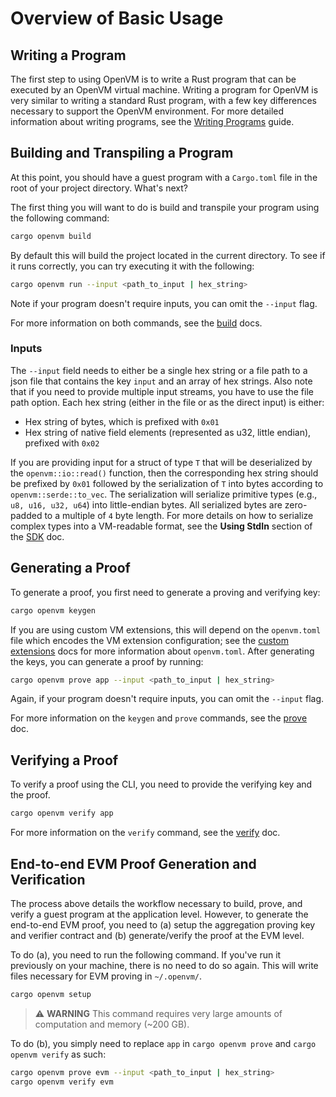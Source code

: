 # Overview of Basic Usage

## Writing a Program

The first step to using OpenVM is to write a Rust program that can be executed by an OpenVM virtual machine. Writing a program for OpenVM is very similar to writing a standard Rust program, with a few key differences necessary to support the OpenVM environment. For more detailed information about writing programs, see the [Writing Programs](./write-program.md) guide.

## Building and Transpiling a Program

At this point, you should have a guest program with a `Cargo.toml` file in the root of your project directory. What's next?

The first thing you will want to do is build and transpile your program using the following command:

```bash
cargo openvm build
```

By default this will build the project located in the current directory. To see if it runs correctly, you can try executing it with the following:

```bash
cargo openvm run --input <path_to_input | hex_string>
```

Note if your program doesn't require inputs, you can omit the `--input` flag.

For more information on both commands, see the [build](./build.md) docs.

### Inputs

The `--input` field needs to either be a single hex string or a file path to a json file that contains the key `input` and an array of hex strings. Also note that if you need to provide multiple input streams, you have to use the file path option.
Each hex string (either in the file or as the direct input) is either:

- Hex string of bytes, which is prefixed with `0x01`
- Hex string of native field elements (represented as u32, little endian), prefixed with `0x02`

If you are providing input for a struct of type `T` that will be deserialized by the `openvm::io::read()` function, then the corresponding hex string should be prefixed by `0x01` followed by the serialization of `T` into bytes according to `openvm::serde::to_vec`. The serialization will serialize primitive types (e.g., `u8, u16, u32, u64`) into little-endian bytes. All serialized bytes are zero-padded to a multiple of `4` byte length. For more details on how to serialize complex types into a VM-readable format, see the **Using StdIn** section of the [SDK](../advanced-usage/sdk.md#using-stdin) doc.

## Generating a Proof

To generate a proof, you first need to generate a proving and verifying key:

```bash
cargo openvm keygen
```

If you are using custom VM extensions, this will depend on the `openvm.toml` file which encodes the VM extension configuration; see the [custom extensions](../custom-extensions/overview.md) docs for more information about `openvm.toml`. After generating the keys, you can generate a proof by running:

```bash
cargo openvm prove app --input <path_to_input | hex_string>
```

Again, if your program doesn't require inputs, you can omit the `--input` flag.

For more information on the `keygen` and `prove` commands, see the [prove](./prove.md) doc.

## Verifying a Proof

To verify a proof using the CLI, you need to provide the verifying key and the proof.

```bash
cargo openvm verify app
```

For more information on the `verify` command, see the [verify](./verify.md) doc.

## End-to-end EVM Proof Generation and Verification

The process above details the workflow necessary to build, prove, and verify a guest program at the application level. However, to generate the end-to-end EVM proof, you need to (a) setup the aggregation proving key and verifier contract and (b) generate/verify the proof at the EVM level.

To do (a), you need to run the following command. If you've run it previously on your machine, there is no need to do so again. This will write files necessary for EVM proving in `~/.openvm/`.

```bash
cargo openvm setup
```

> ⚠️ **WARNING**
> This command requires very large amounts of computation and memory (~200 GB).

To do (b), you simply need to replace `app` in `cargo openvm prove` and `cargo openvm verify` as such:

```bash
cargo openvm prove evm --input <path_to_input | hex_string>
cargo openvm verify evm
```
